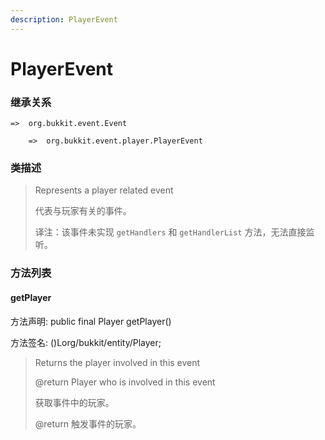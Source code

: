 ```yaml
---
description: PlayerEvent
---
```


# PlayerEvent

### 继承关系

    =>  org.bukkit.event.Event

        =>  org.bukkit.event.player.PlayerEvent

### 类描述

> Represents a player related event
> 
> <p>
> 
> 代表与玩家有关的事件。
> 
> <p>
> 
> 译注：该事件未实现 `getHandlers` 和 `getHandlerList` 方法，无法直接监听。

### 方法列表

#### getPlayer

方法声明: public final Player getPlayer()

方法签名: ()Lorg/bukkit/entity/Player;

> Returns the player involved in this event
> 
> @return Player who is involved in this event
> 
> <p>
> 
> 获取事件中的玩家。
> 
> @return 触发事件的玩家。